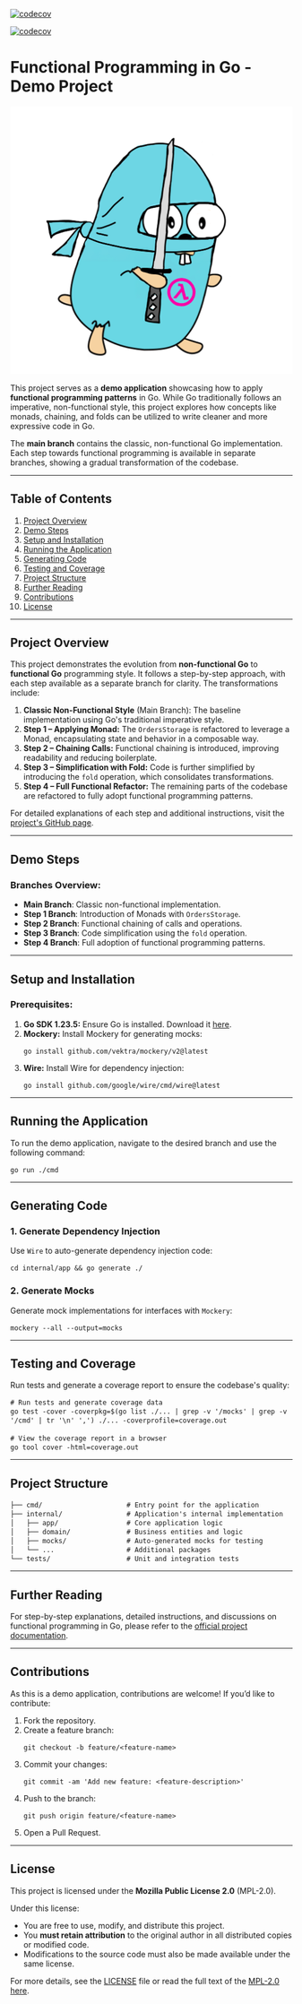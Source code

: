 [![codecov](https://codecov.io/gh/fmt-Println-MKO/fp_kata/graph/badge.svg?token=CVWSD2NFF0)](https://codecov.io/gh/fmt-Println-MKO/fp_kata)

[![codecov](https://codecov.io/gh/fmt-Println-MKO/fp_kata/graphs/sunburst.svg?token=CVWSD2NFF0)](https://codecov.io/gh/fmt-Println-MKO/fp_kata)

# Functional Programming in Go - Demo Project

![Functional Programming Gopher](docs/dist/theme/img/fp_kata_gopher.png)

This project serves as a **demo application** showcasing how to apply **functional programming patterns** in Go. While Go traditionally follows an imperative, non-functional style, this project explores how concepts like monads, chaining, and folds can be utilized to write cleaner and more expressive code in Go.

The **main branch** contains the classic, non-functional Go implementation. Each step towards functional programming is available in separate branches, showing a gradual transformation of the codebase.

---

## Table of Contents

1. [Project Overview](#project-overview)
2. [Demo Steps](#demo-steps)
3. [Setup and Installation](#setup-and-installation)
4. [Running the Application](#running-the-application)
5. [Generating Code](#generating-code)
6. [Testing and Coverage](#testing-and-coverage)
7. [Project Structure](#project-structure)
8. [Further Reading](#further-reading)
9. [Contributions](#contributions)
10. [License](#license)

---

## Project Overview

This project demonstrates the evolution from **non-functional Go** to **functional Go** programming style. It follows a step-by-step approach, with each step available as a separate branch for clarity. The transformations include:

1. **Classic Non-Functional Style** (Main Branch): The baseline implementation using Go's traditional imperative style.
2. **Step 1 – Applying Monad:** The `OrdersStorage` is refactored to leverage a Monad, encapsulating state and behavior in a composable way.
3. **Step 2 – Chaining Calls:** Functional chaining is introduced, improving readability and reducing boilerplate.
4. **Step 3 – Simplification with Fold:** Code is further simplified by introducing the `fold` operation, which consolidates transformations.
5. **Step 4 – Full Functional Refactor:** The remaining parts of the codebase are refactored to fully adopt functional programming patterns.

For detailed explanations of each step and additional instructions, visit the [project's GitHub page](https://fmt-println-mko.github.io/fp_kata/).

---

## Demo Steps

### Branches Overview:

- **Main Branch**: Classic non-functional implementation.
- **Step 1 Branch**: Introduction of Monads with `OrdersStorage`.
- **Step 2 Branch**: Functional chaining of calls and operations.
- **Step 3 Branch**: Code simplification using the `fold` operation.
- **Step 4 Branch**: Full adoption of functional programming patterns.

---

## Setup and Installation

### Prerequisites:

1. **Go SDK 1.23.5:** Ensure Go is installed. Download it [here](https://go.dev/dl/).
2. **Mockery:** Install Mockery for generating mocks:
   ```shell
   go install github.com/vektra/mockery/v2@latest
   ```
3. **Wire:** Install Wire for dependency injection:
   ```shell
   go install github.com/google/wire/cmd/wire@latest
   ```

---

## Running the Application

To run the demo application, navigate to the desired branch and use the following command:
```shell
go run ./cmd
```

---

## Generating Code

### 1. Generate Dependency Injection

Use `Wire` to auto-generate dependency injection code:
```shell
cd internal/app && go generate ./
```

### 2. Generate Mocks

Generate mock implementations for interfaces with `Mockery`:
```shell
mockery --all --output=mocks
```

---

## Testing and Coverage

Run tests and generate a coverage report to ensure the codebase's quality:

```shell
# Run tests and generate coverage data
go test -cover -coverpkg=$(go list ./... | grep -v '/mocks' | grep -v '/cmd' | tr '\n' ',') ./... -coverprofile=coverage.out

# View the coverage report in a browser
go tool cover -html=coverage.out
```

---

## Project Structure

```plaintext
├── cmd/                     # Entry point for the application
├── internal/                # Application's internal implementation
│   ├── app/                 # Core application logic
│   ├── domain/              # Business entities and logic
│   ├── mocks/               # Auto-generated mocks for testing
│   └── ...                  # Additional packages
└── tests/                   # Unit and integration tests
```

---

## Further Reading

For step-by-step explanations, detailed instructions, and discussions on functional programming in Go, please refer to the [official project documentation](https://fmt-println-mko.github.io/fp_kata/).

---

## Contributions

As this is a demo application, contributions are welcome! If you’d like to contribute:

1. Fork the repository.
2. Create a feature branch:
   ```shell
   git checkout -b feature/<feature-name>
   ```
3. Commit your changes:
   ```shell
   git commit -am 'Add new feature: <feature-description>'
   ```
4. Push to the branch:
   ```shell
   git push origin feature/<feature-name>
   ```
5. Open a Pull Request.

---

## License

This project is licensed under the **Mozilla Public License 2.0** (MPL-2.0).

Under this license:
- You are free to use, modify, and distribute this project.
- You **must retain attribution** to the original author in all distributed copies or modified code.
- Modifications to the source code must also be made available under the same license.

For more details, see the [LICENSE](./LICENSE) file or read the full text of the [MPL-2.0 here](https://www.mozilla.org/en-US/MPL/2.0/).
